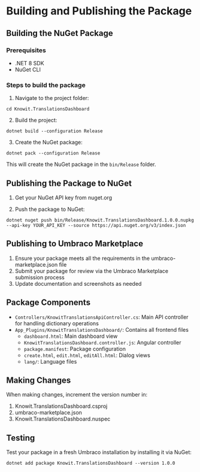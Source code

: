# Building and Publishing the Package

## Building the NuGet Package

### Prerequisites
- .NET 8 SDK
- NuGet CLI

### Steps to build the package

1. Navigate to the project folder:
```
cd Knowit.TranslationsDashboard
```

2. Build the project:
```
dotnet build --configuration Release
```

3. Create the NuGet package:
```
dotnet pack --configuration Release
```

This will create the NuGet package in the `bin/Release` folder.

## Publishing the Package to NuGet

1. Get your NuGet API key from nuget.org

2. Push the package to NuGet:
```
dotnet nuget push bin/Release/Knowit.TranslationsDashboard.1.0.0.nupkg --api-key YOUR_API_KEY --source https://api.nuget.org/v3/index.json
```

## Publishing to Umbraco Marketplace

1. Ensure your package meets all the requirements in the umbraco-marketplace.json file
2. Submit your package for review via the Umbraco Marketplace submission process
3. Update documentation and screenshots as needed

## Package Components

- `Controllers/KnowitTranslationsApiController.cs`: Main API controller for handling dictionary operations
- `App_Plugins/KnowitTranslationsDashboard/`: Contains all frontend files
  - `dashboard.html`: Main dashboard view
  - `KnowitTranslationsDashboard.controller.js`: Angular controller
  - `package.manifest`: Package configuration
  - `create.html`, `edit.html`, `editAll.html`: Dialog views
  - `lang/`: Language files

## Making Changes

When making changes, increment the version number in:
1. Knowit.TranslationsDashboard.csproj
2. umbraco-marketplace.json
3. Knowit.TranslationsDashboard.nuspec

## Testing

Test your package in a fresh Umbraco installation by installing it via NuGet:

```
dotnet add package Knowit.TranslationsDashboard --version 1.0.0
```